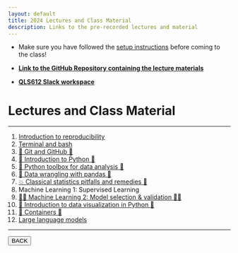 ```yaml
---
layout: default
title: 2024 Lectures and Class Material
description: Links to the pre-recorded lectures and material
---
```


- Make sure you have followed the [setup instructions](../setup/setup.html) before coming to the class!

- [**Link to the GitHub Repository containing the lecture materials**](https://github.com/neurodatascience/QLS-course-materials/tree/main/Lectures/2024)

- [**QLS612 Slack workspace**](https://qls612-bhs.slack.com)

# Lectures and Class Material

---

1.  [Introduction to reproducibility](./2024/intro_to_reproducibility.html)
1.  [Terminal and bash](./2024/terminal_and_bash.html)
1.  [🌳 Git and GitHub 🌳](./2024/git_github.html)
1.  [🐍 Introduction to Python 🐍](./2024/intro_to_python.html)
1.  [🐍 Python toolbox for data analysis 🐍](./2024/python_toolbox_for_data_analysis.html)
1.  [🐼 Data wrangling with pandas 🐼](./2024/data_wrangling_with_pandas.html)
1.  [💥 Classical statistics pitfalls and remedies 💊](./2024/classical_statistics_pitfalls_and_remedies.html)
1.  Machine Learning 1: Supervised Learning
1.  [🤖🤖 Machine Learning 2: Model selection & validation 📖📖](./2024/intro_ml_part_2.html)
1.  [👀 Introduction to data visualization in Python 🐍](./2024/data_visualization_in_python.html)
1.  [🐋 Containers 🐋](./2024/containers.html)
1.  [Large language models](./2024/llm.html)

<!-- 🔶 To be announced 🔶 -->

---

<a href="../"><button>BACK</button></a>
